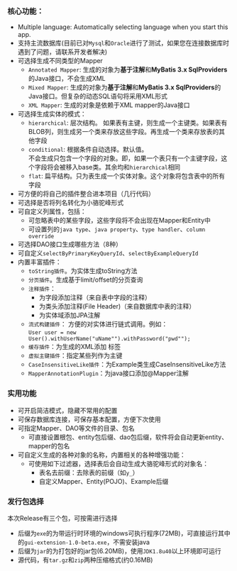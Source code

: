
### 核心功能：
- Multiple language: Automatically selecting language when you start this app.
- 支持主流数据库(目前已对`Mysql`和`Oracle`进行了测试，如果您在连接数据库时遇到了问题，请联系开发者解决)
- 可选择生成不同类型的Mapper
  - `Annotated Mapper`: 生成的对象为**基于注解**和**MyBatis 3.x SqlProviders**的Java接口，不会生成XML
  - `Mixed Mapper`:  生成的对象为**基于注解**和**MyBatis 3.x SqlProviders**的Java接口。但复杂的动态SQL语句将采用XML形式
  - `XML Mapper`:  生成的对象是依赖于XML mapper的Java接口
- 可选择生成实体的模式：
    - `hierarchical`:	层次结构。 如果表有主键，则生成一个主键类。如果表有BLOB列，则生成另一个类来存放这些字段。再生成一个类来存放表的其他字段
    - `conditional`:	根据条件自动选择。默认值。  
                        不会生成只包含一个字段的对象。即，如果一个表只有一个主键字段，这个字段将会被移入base类。其余均和`hierarchical`相同
    - `flat`:          扁平结构。只为表生成一个实体对象。这个对象将包含表中的所有字段
- 可方便的将自己的插件整合进本项目（几行代码）
- 可选择是否将列名转化为小骆驼峰形式
- 可自定义列属性，包括：
    - 可忽略表中的某些字段，这些字段将不会出现在Mapper和Entity中
    - 可设置列的`java type`、`java property`、`type handler`、`column override`
- 可选择DAO接口生成哪些方法（8种）
- 可自定义`selectByPrimaryKeyQueryId`、`selectByExampleQueryId` 
- 内置丰富插件：
    - `toString插件`。为实体生成toString方法
    - `分页插件`。生成基于limit/offset的分页查询
    - `注释插件`：
        - 为字段添加注释（来自表中字段的注释）
        - 为类头添加注释(File Header)（来自数据库中表的注释）
        - 为实体域添加JPA注解
    - `流式构建插件`：  方便的对实体进行链式调用。例如：    
            ```
            User user = new User().withUserName("uName"").withPassword("pwd"");
            ```  
    - `缓存插件`：为生成的XML添加 <cache> 标签
    - `虚拟主键插件`：指定某些列作为主键
    - `CaseInsensitiveLike插件`：为Example类生成CaseInsensitiveLike方法
    - `MapperAnnotationPlugin`：为java接口添加@Mapper注解
    
### 实用功能
- 可开启简洁模式，隐藏不常用的配置
- 可保存数据库连接，可保存基本配置，方便下次使用
- 可指定Mapper、DAO等文件的目录、包名
    - 可直接设置根包、entity包后缀、dao包后缀，软件将会自动更新entity、mapper的包名
- 可自定义生成的各种对象的名称，内置相关的各种增强功能：
    - 可使用如下过滤器，选择表后会自动生成大骆驼峰形式的对象名：
      - 表名去前缀：去除表的前缀（如`y_`）
      - 自定义Mapper、Entity(POJO)、Example后缀
      
### 发行包选择
本次Release有三个包，可按需进行选择
- 后缀为`exe`的为带运行时环境的windows可执行程序(72MB)，可直接运行其中的`gui-extension-1.0-beta.exe`，不需安装java
- 后缀为`jar`的为打包好的jar包(6.20MB)，使用`JDK1.8u40`以上环境即可运行
- 源代码，有`tar.gz`和`zip`两种压缩格式(约0.16MB)